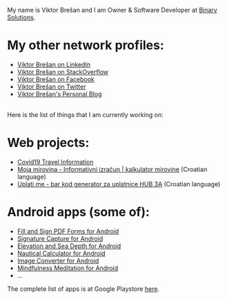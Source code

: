 My name is Viktor Brešan and I am Owner & Software Developer at [Binary Solutions](https://binarysolutions.biz/).

# My other network profiles:
- [Viktor Brešan on LinkedIn](https://www.linkedin.com/in/viktorbresan/)
- [Viktor Brešan on StackOverflow](https://stackoverflow.com/users/96313/viktor-bre%c5%a1an)
- [Viktor Brešan on Facebook](https://www.facebook.com/viktorbresan)
- [Viktor Brešan on Twitter](https://twitter.com/viktorbresan)
- [Viktor Brešan's Personal Blog](https://viktorbresan.blogspot.com/)

<br />
Here is the list of things that I am currently working on:

# Web projects:
- [Covid19 Travel Information](https://covid19travel.com)
- [Moja mirovina - Informativni izračun | kalkulator mirovine](https://mojamirovina.com) (Croatian language)
- [Uplati me - bar kod generator za uplatnice HUB 3A](https://uplatime.com) (Croatian language)

# Android apps (some of):
- [Fill and Sign PDF Forms for Android](https://binarysolutions.biz/fill-and-sign-pdf-forms-for-android)
- [Signature Capture for Android](https://binarysolutions.biz/signature-capture-for-android)
- [Elevation and Sea Depth for Android](https://play.google.com/store/apps/details?id=biz.binarysolutions.elevation)
- [Nautical Calculator for Android](https://nauticalcalculator.eu)
- [Image Converter for Android](https://play.google.com/store/apps/details?id=biz.binarysolutions.imageconverter.ggl)
- [Mindfulness Meditation for Android](https://play.google.com/store/apps/details?id=biz.binarysolutions.mindfulnessmeditation)
- ...

The complete list of apps is at Google Playstore [here](https://play.google.com/store/apps/developer?id=Binary+Solutions).
